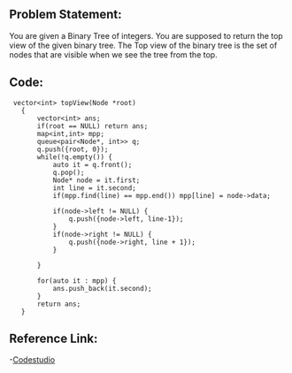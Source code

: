 ## Problem Statement:

You are given a Binary Tree of integers. You are supposed to return the top view of the given binary tree. The Top view of the binary tree is the set of nodes that
are visible when we see the tree from the top.
  
  
## Code:
  
 ~~~~~~
  vector<int> topView(Node *root)
    {
        vector<int> ans; 
        if(root == NULL) return ans; 
        map<int,int> mpp; 
        queue<pair<Node*, int>> q; 
        q.push({root, 0}); 
        while(!q.empty()) {
            auto it = q.front(); 
            q.pop(); 
            Node* node = it.first; 
            int line = it.second; 
            if(mpp.find(line) == mpp.end()) mpp[line] = node->data; 
            
            if(node->left != NULL) {
                q.push({node->left, line-1}); 
            }
            if(node->right != NULL) {
                q.push({node->right, line + 1}); 
            }
            
        }
        
        for(auto it : mpp) {
            ans.push_back(it.second); 
        }
        return ans; 
    }
 ~~~~~~
 
 ## Reference Link:
 -[Codestudio](https://www.codingninjas.com/codestudio/problems/top-view-of-the-tree_799401?source=youtube&amp;campaign=Striver_Tree_Videos&amp;utm_source=youtube&amp;utm_medium=affiliate&amp;utm_campaign=Striver_Tree_Videos&leftPanelTab=0)
